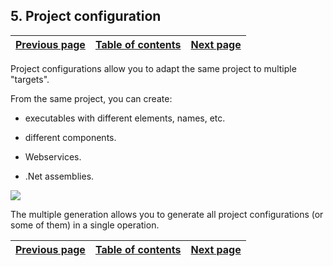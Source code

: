 
## 5. Project configuration
			

| [Previous page](../Concepts_WD/1410086983.md) | [Table of contents](../Concepts_WD/1410087098.md) | [Next page](../Concepts_WD/1410086985.md) |
| --- | --- | --- |



<a name="NOTE1"></a>
<a name="NOTE1_1"></a>
Project configurations allow you to adapt the same project to multiple "targets".

From the same project, you can create:

- executables with different elements, names, etc.

- different components.

- Webservices.

- .Net assemblies.






![](https://doc.pcsoft.fr/en-US/images/image.awp?langid=3&name=P2-Configuration%20du%20projet.gif)


The multiple generation allows you to generate all project configurations (or some of them) in a single operation.

| [Previous page](../Concepts_WD/1410086983.md) | [Table of contents](../Concepts_WD/1410087098.md) | [Next page](../Concepts_WD/1410086985.md) |
| --- | --- | --- |




